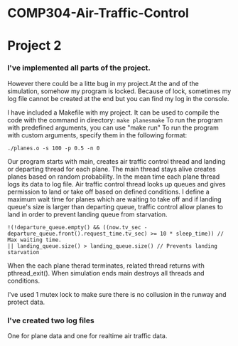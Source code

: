 # COMP304-Air-Traffic-Control

# Project 2 

### I've implemented all parts of the project. 
However there could be a litte bug in my project.At the and of the simulation, somehow my program is locked. Because of lock, sometimes my log file cannot be created at the end but you can find my log in the console. 

I have included a Makefile with my project.
It can be used to compile the code with the command in directory: ``` make planesmake ```
To run the program with predefined arguments, you can use "make run"
To run the program with custom arguments, specify them in the following format:

``` 
./planes.o -s 100 -p 0.5 -n 0
```

Our program starts with main, creates air traffic control thread and landing or departing thread for each plane.
The main thread stays alive creates planes based on random probability.
In the mean time each plane thread logs its data to log file.
Air traffic control thread looks up queues and gives permission to land or take off based on defined conditions. I define a maximum wait time for planes which are waiting to take off and if landing queue's size is larger than departing queue, traffic control allow planes to land in order to prevent landing queue from starvation.

``` 
!(!departure_queue.empty() && ((now.tv_sec - departure_queue.front().request_time.tv_sec) >= 10 * sleep_time)) // Max waiting time.
|| landing_queue.size() > landing_queue.size() // Prevents landing starvation
```
When the each plane therad terminates, related thread  returns with pthread_exit(). When simulation ends main destroys all threads and conditions.

I've used 1 mutex lock to make sure there is no collusion in the runway and protect data.

### I've created two log files
One for plane data and one for realtime air traffic data.


